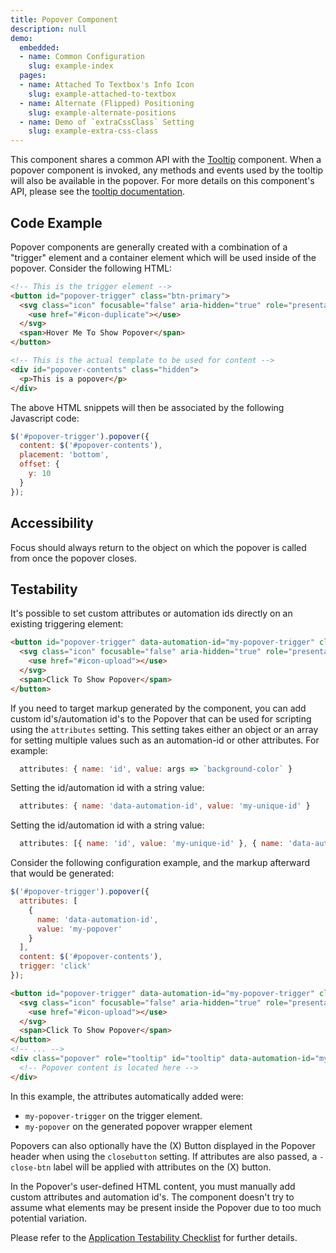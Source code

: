 ```yaml
---
title: Popover Component
description: null
demo:
  embedded:
  - name: Common Configuration
    slug: example-index
  pages:
  - name: Attached To Textbox's Info Icon
    slug: example-attached-to-textbox
  - name: Alternate (Flipped) Positioning
    slug: example-alternate-positions
  - name: Demo of `extraCssClass` Setting
    slug: example-extra-css-class
---
```


This component shares a common API with the [Tooltip](./tooltip) component. When a popover component is invoked, any methods and events used by the tooltip will also be available in the popover. For more details on this component's API, please see the [tooltip documentation](./tooltip).

## Code Example

Popover components are generally created with a combination of a "trigger" element and a container element which will be used inside of the popover.  Consider the following HTML:

```html
<!-- This is the trigger element -->
<button id="popover-trigger" class="btn-primary">
  <svg class="icon" focusable="false" aria-hidden="true" role="presentation">
    <use href="#icon-duplicate"></use>
  </svg>
  <span>Hover Me To Show Popover</span>
</button>

<!-- This is the actual template to be used for content -->
<div id="popover-contents" class="hidden">
  <p>This is a popover</p>
</div>

```

The above HTML snippets will then be associated by the following Javascript code:

```javascript
$('#popover-trigger').popover({
  content: $('#popover-contents'),
  placement: 'bottom',
  offset: {
    y: 10
  }
});
```

## Accessibility

Focus should always return to the object on which the popover is called from once the popover closes.

## Testability

It's possible to set custom attributes or automation ids directly on an existing triggering element:

```html
<button id="popover-trigger" data-automation-id="my-popover-trigger" class="btn-secondary" type="button">
  <svg class="icon" focusable="false" aria-hidden="true" role="presentation">
    <use href="#icon-upload"></use>
  </svg>
  <span>Click To Show Popover</span>
</button>
```

If you need to target markup generated by the component, you can add custom id's/automation id's to the Popover that can be used for scripting using the `attributes` setting. This setting takes either an object or an array for setting multiple values such as an automation-id or other attributes. For example:

```js
  attributes: { name: 'id', value: args => `background-color` }
```

Setting the id/automation id with a string value:

```js
  attributes: { name: 'data-automation-id', value: 'my-unique-id' }
```

Setting the id/automation id with a string value:

```js
  attributes: [{ name: 'id', value: 'my-unique-id' }, { name: 'data-automation-id', value: 'my-unique-id' }]
```

Consider the following configuration example, and the markup afterward that would be generated:

```js
$('#popover-trigger').popover({
  attributes: [
    {
      name: 'data-automation-id',
      value: 'my-popover'
    }
  ],
  content: $('#popover-contents'),
  trigger: 'click'
});
```

```html
<button id="popover-trigger" data-automation-id="my-popover-trigger" class="btn-secondary" type="button">
  <svg class="icon" focusable="false" aria-hidden="true" role="presentation">
    <use href="#icon-upload"></use>
  </svg>
  <span>Click To Show Popover</span>
</button>
<!-- ... -->
<div class="popover" role="tooltip" id="tooltip" data-automation-id="my-popover">
  <!-- Popover content is located here -->
</div>
```

In this example, the attributes automatically added were:

- `my-popover-trigger` on the trigger element.
- `my-popover` on the generated popover wrapper element

Popovers can also optionally have the (X) Button displayed in the Popover header when using the `closebutton` setting. If attributes are also passed, a `-close-btn` label will be applied with attributes on the (X) button.

In the Popover's user-defined HTML content, you must manually add custom attributes and automation id's.  The component doesn't try to assume what elements may be present inside the Popover due to too much potential variation.

Please refer to the [Application Testability Checklist](https://design.infor.com/resources/application-testability-checklist) for further details.
